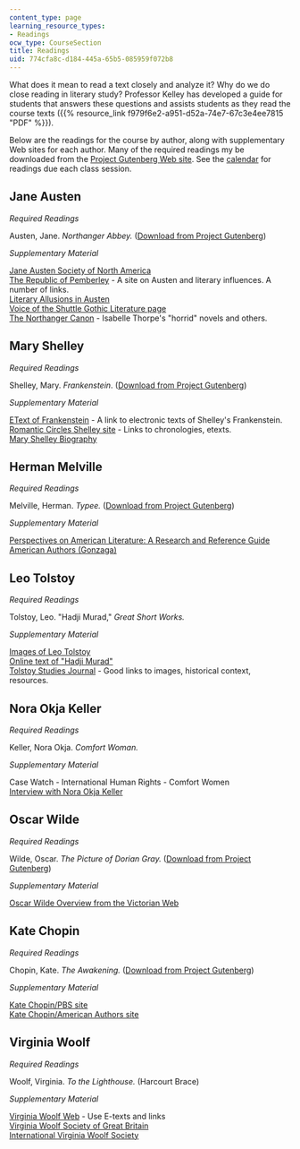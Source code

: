```yaml
---
content_type: page
learning_resource_types:
- Readings
ocw_type: CourseSection
title: Readings
uid: 774cfa8c-d184-445a-65b5-085959f072b8
---
```


What does it mean to read a text closely and analyze it? Why do we do close reading in literary study? Professor Kelley has developed a guide for students that answers these questions and assists students as they read the course texts ({{% resource_link f979f6e2-a951-d52a-74e7-67c3e4ee7815 "PDF" %}}).

Below are the readings for the course by author, along with supplementary Web sites for each author. Many of the required readings my be downloaded from the [Project Gutenberg Web site](http://www.gutenberg.org/). See the [calendar](/courses/21l-003-introduction-to-fiction-spring-2002/pages/calendar) for readings due each class session.

Jane Austen
-----------

_Required Readings_

Austen, Jane. _Northanger Abbey._ ([Download from Project Gutenberg](http://www.gutenberg.org/browse/BIBREC/BR121.HTM))

_Supplementary Material_

[Jane Austen Society of North America](http://www.jasna.org/)  
[The Republic of Pemberley](http://austenprose.com/tag/the-republic-of-pemberley/) - A site on Austen and literary influences. A number of links.  
[Literary Allusions in Austen](http://www.pemberley.com/janeinfo/litallus.html)  
[Voice of the Shuttle Gothic Literature page](http://vos.ucsb.edu/browse.asp?id=2540)  
[The Northanger Canon](https://janeausteninvermont.wordpress.com/2008/08/07/the-northanger-canon-jane-austens-booklist/) - Isabelle Thorpe's "horrid" novels and others.

Mary Shelley
------------

_Required Readings_

Shelley, Mary. _Frankenstein_. ([Download from Project Gutenberg](http://www.gutenberg.org/browse/BIBREC/BR84.HTM))

_Supplementary Material_

[EText of Frankenstein](http://etext.virginia.edu/toc/modeng/public/SheFran.html) - A link to electronic texts of Shelley's Frankenstein.  
[Romantic Circles Shelley site](http://www.rc.umd.edu/reference/chronologies/shelcron/) - Links to chronologies, etexts.  
[Mary Shelley Biography](http://www.english.upenn.edu/)

Herman Melville
---------------

_Required Readings_

Melville, Herman. _Typee._ ([Download from Project Gutenberg](http://www.gutenberg.org/browse/BIBREC/BR1900.HTM))

_Supplementary Material_

[Perspectives on American Literature: A Research and Reference Guide](https://www.paulreuben.website/pal/table.html)  
[American Authors (Gonzaga)](http://public.wsu.edu/~campbelld/amlit/aufram.html)

Leo Tolstoy
-----------

_Required Readings_

Tolstoy, Leo. "Hadji Murad," _Great Short Works._

_Supplementary Material_

[Images of Leo Tolstoy](http://www.online-literature.com/tolstoy/hadji-murad/1/)  
[Online text of "Hadji Murad"](http://www.online-literature.com/tolstoy/hadji-murad/1/)  
[Tolstoy Studies Journal](http://sites.utoronto.ca/tolstoy/journal.html) - Good links to images, historical context, resources.

Nora Okja Keller
----------------

_Required Readings_

Keller, Nora Okja. _Comfort Woman._

_Supplementary Material_

Case Watch - International Human Rights - Comfort Women  
[Interview with Nora Okja Keller](http://www.identitytheory.com/people/birnbaum43.html)

Oscar Wilde
-----------

_Required Readings_

Wilde, Oscar. _The Picture of Dorian Gray._ ([Download from Project Gutenberg](http://www.gutenberg.org/browse/BIBREC/BR4078.HTM))

_Supplementary Material_

[Oscar Wilde Overview from the Victorian Web](http://www.victorianweb.org/authors/wilde/wildeov.html)

Kate Chopin
-----------

_Required Readings_

Chopin, Kate. _The Awakening._ ([Download from Project Gutenberg](http://www.gutenberg.org/browse/BIBREC/BR160.HTM))

_Supplementary Material_

[Kate Chopin/PBS site](http://www.pbs.org/katechopin/)  
[Kate Chopin/American Authors site](http://public.wsu.edu/~campbelld/amlit/chopin.htm)

Virginia Woolf
--------------

_Required Readings_

Woolf, Virginia. _To the Lighthouse._ (Harcourt Brace)

_Supplementary Material_

[Virginia Woolf Web](https://mantex.co.uk/virginia-woolf-web-links/) - Use E-texts and links  
[Virginia Woolf Society of Great Britain](http://www.virginiawoolfsociety.co.uk/)  
[International Virginia Woolf Society](http://www.utoronto.ca/IVWS/)